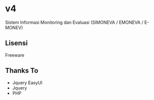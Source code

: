 # v4
Sistem Informasi Monitoring dan Evaluasi (SIMONEVA / EMONEVA / E-MONEV)

## Lisensi
Freeware

## Thanks To
- Jquery EasyUI
- Jquery
- PHP

